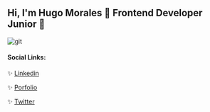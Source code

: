 ## Hi, I'm Hugo Morales 👋 Frontend Developer Junior 🌱

![git](https://user-images.githubusercontent.com/60529414/116960324-6e34bb00-ac76-11eb-8bab-f2783e946c18.png)

#### Social Links:

:sparkles:  [Linkedin](https://www.linkedin.com/in/damdev/)

:sparkles:  [Porfolio](https://damdev.netlify.app/)

:sparkles:  [Twitter](https://twitter.com/damdev88)


<!--
**dam788/dam788** is a ✨ _special_ ✨ repository because its `README.md` (this file) appears on your GitHub profile.

Here are some ideas to get you started:

- 🔭 I’m currently working on ...
- 🌱 I’m currently learning ...
- 👯 I’m looking to collaborate on ...
- 🤔 I’m looking for help with ...
- 💬 Ask me about ...
- 📫 How to reach me: ...
- 😄 Pronouns: ...
- ⚡ Fun fact: ...
-->

